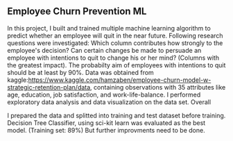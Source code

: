 ## Employee Churn Prevention ML

In this project, I built and trained multiple machine learning algorithm to predict whether an employee will quit in the near future. Following research questions were investigated:
Which column contributes how strongly to the employee's decision? 
Can certain changes be made to persuade an employee with intentions 
to quit to change his or her mind? (Columns with the greatest impact). The probabilty aim of employees with intentions to quit should be at least by 90%. 
Data was obtained from kaggle:https://www.kaggle.com/hamzaben/employee-churn-model-w-strategic-retention-plan/data, 
containing  observations with 35 attributes like age, education, job satisfaction, and work-life-balance. 
I performed exploratory data analysis and data visualization on the data set. Overall 

I prepared the data and splitted into training and test dataset before training. Decision Tree Classifier, 
using sci-kit learn was evaluated as the best model. (Training set: 89%) But further improvments need to be done.
